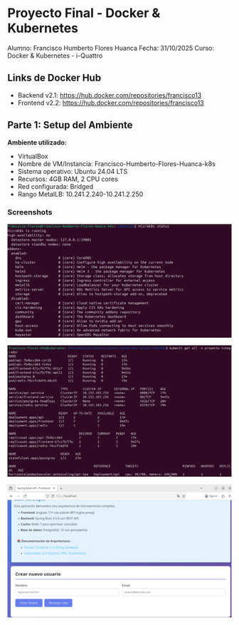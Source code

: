    # Proyecto Final - Docker & Kubernetes

   Alumno: Francisco Humberto Flores Huanca
   Fecha: 31/10/2025
   Curso: Docker & Kubernetes - i-Quattro

   ## Links de Docker Hub
   - Backend v2.1: https://hub.docker.com/repositories/francisco13
   - Frontend v2.2: https://hub.docker.com/repositories/francisco13

   ## Parte 1: Setup del Ambiente

   **Ambiente utilizado:**
   - VirtualBox
   - Nombre de VM/Instancia: Francisco-Humberto-Flores-Huanca-k8s
   - Sistema operativo: Ubuntu 24.04 LTS
   - Recursos: 4GB RAM, 2 CPU cores
   - Red configurada: Bridged
   - Rango MetalLB: 10.241.2.240-10.241.2.250

   ### Screenshots
   ![microk8s status](/screenshots/parte1-microk8s-status.png)

   ![Pods running](/screenshots/parte1-pods-running.png)

   ![Frontend via MetalLB](/screenshots/parte1-frontend-browser.PNG)
   